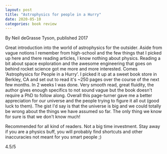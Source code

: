 ```yaml
---
layout: post
title: "Astrophysics for people in a Hurry"
date: 2020-05-10
categories: book review
---
```


By Neil deGrasse Tyson, published 2017

Great introduction into the world of astrophysics for the outsider. Aside from vague notions I remember from high-school and the few things that I picked up here and there reading articles, I know nothing about physics. Reading a bit about space exploration and the awesome engineering that goes on behind rocket science got me more and more interested. Comes 'Astrophysics for People in a Hurry'. I picked it up at a sweet book store in Berkley, CA and set out to read it's ~250 pages over the course of the next few months. In 2 weeks I was done. Very smooth read, great fluidity, the author gives enough specifics to not sound vague but the book doesn't require a PhD to follow along.
Overall this page-turner gave me a better appreciation for our universe and the people trying to figure it all out (good luck to them). The gist I'd say is that the universe is big and we could totally be wrong about the things we have assumed so far. The only thing we know for sure is that we don't know much!

Recommended for all kind of readers. Not a big time investment. Stay away if you are a physics buff, you will probably find shortcuts and other inaccuracies not meant for you smart people ;)

4.5/5
